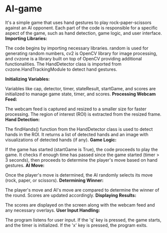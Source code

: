 # AI-game

It's a simple game that uses hand gestures to play rock-paper-scissors against an AI opponent. Each part of the code is responsible for a specific aspect of the game, such as hand detection, game logic, and user interface.
**Importing Libraries:**

The code begins by importing necessary libraries. random is used for generating random numbers, cv2 is OpenCV library for image processing, and cvzone is a library built on top of OpenCV providing additional functionalities. The HandDetector class is imported from cvzone.HandTrackingModule to detect hand gestures.

**Initializing Variables:**

Variables like cap, detector, timer, stateResult, startGame, and scores are initialized to manage game state, timer, and scores.
**Processing Webcam Feed:**

The webcam feed is captured and resized to a smaller size for faster processing. The region of interest (ROI) is extracted from the resized frame.
**Hand Detection:**

The findHands() function from the HandDetector class is used to detect hands in the ROI. It returns a list of detected hands and an image with visualizations of detected hands (if any).
**Game Logic:**

If the game has started (startGame is True), the code proceeds to play the game. It checks if enough time has passed since the game started (timer > 3 seconds), then proceeds to determine the player's move based on hand gestures.
**AI Move:**

Once the player's move is determined, the AI randomly selects its move (rock, paper, or scissors).
**Determining Winner:**

The player's move and AI's move are compared to determine the winner of the round. Scores are updated accordingly.
**Displaying Results:**

The scores are displayed on the screen along with the webcam feed and any necessary overlays.
**User Input Handling:**

The program listens for user input. If the 'q' key is pressed, the game starts, and the timer is initialized. If the 'x' key is pressed, the program exits.
